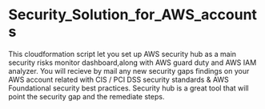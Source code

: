 # Security_Solution_for_AWS_accounts
This cloudformation script let you set up AWS security hub as a main security risks monitor dashboard,along with AWS guard duty and AWS IAM analyzer. You will recieve by mail any new security gaps findings on your AWS account related with CIS / PCI DSS security standards & AWS Foundational security best practices. Security hub is a great tool that will point the security gap and the remediate steps.
